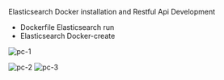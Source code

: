 Elasticsearch Docker installation and Restful Api Development
- Dockerfile Elasticsearch run
- Elasticsearch Docker-create

![pc-1](https://user-images.githubusercontent.com/104254584/193449359-7dc52235-c67c-474d-af4a-e25949cce24b.PNG)

![pc-2](https://user-images.githubusercontent.com/104254584/193449364-bd1475fe-f2f8-4ada-a31e-f2352ec1b688.PNG)
![pc-3](https://user-images.githubusercontent.com/104254584/193449369-44b158c5-5257-4877-b85d-b9806fc651a8.PNG)
